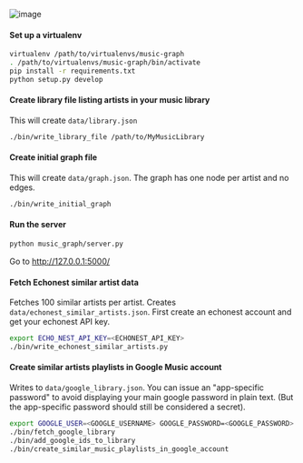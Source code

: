 ![image](https://cloud.githubusercontent.com/assets/52205/10836926/e9ca1d4e-7e70-11e5-9382-78e1fac20f7b.png)

#### Set up a virtualenv
```sh
virtualenv /path/to/virtualenvs/music-graph
. /path/to/virtualenvs/music-graph/bin/activate
pip install -r requirements.txt
python setup.py develop
```

#### Create library file listing artists in your music library
This will create `data/library.json`
```sh
./bin/write_library_file /path/to/MyMusicLibrary
```

#### Create initial graph file
This will create `data/graph.json`. The graph has one node per artist and no edges.
```sh
./bin/write_initial_graph
```

#### Run the server
```sh
python music_graph/server.py
```

Go to http://127.0.0.1:5000/


#### Fetch Echonest similar artist data
Fetches 100 similar artists per artist. Creates
`data/echonest_similar_artists.json`. First create an echonest account and get
your echonest API key.
```sh
export ECHO_NEST_API_KEY=<ECHONEST_API_KEY>
./bin/write_echonest_similar_artists.py
```


#### Create similar artists playlists in Google Music account
Writes to `data/google_library.json`. You can issue an "app-specific password"
to avoid displaying your main google password in plain text. (But the app-specific
password should still be considered a secret).
```sh
export GOOGLE_USER=<GOOGLE_USERNAME> GOOGLE_PASSWORD=<GOOGLE_PASSWORD>
./bin/fetch_google_library
./bin/add_google_ids_to_library
./bin/create_similar_music_playlists_in_google_account
```

